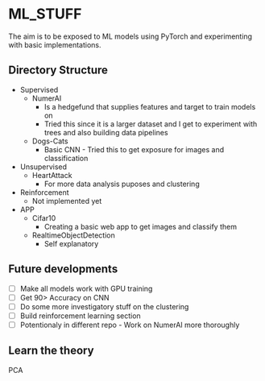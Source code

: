 # ML_STUFF

The aim is to be exposed to ML models using PyTorch and experimenting with basic implementations.

## Directory Structure

- Supervised
  - NumerAI
    - Is a hedgefund that supplies features and target to train models on
    - Tried this since it is a larger dataset and I get to experiment with trees and also building data pipelines
  - Dogs-Cats
    - Basic CNN - Tried this to get exposure for images and classification
- Unsupervised
  - HeartAttack
    - For more data analysis puposes and clustering
- Reinforcement
  - Not implemented yet
- APP
  - Cifar10
    - Creating a basic web app to get images and classify them
  - RealtimeObjectDetection
    - Self explanatory

## Future developments
- [ ] Make all models work with GPU training
- [ ] Get 90> Accuracy on CNN
- [ ] Do some more investigatory stuff on the clustering
- [ ] Build reinforcement learning section
- [ ] Potentionaly in different repo - Work on NumerAI more thoroughly

## Learn the theory
PCA
